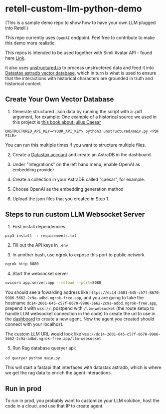 # retell-custom-llm-python-demo

(This is a sample demo repo to show how to have your own LLM plugged into Retell.)

This repo currently uses `OpenAI` endpoint. Feel free to contribute to make
this demo more realistic.

This repos is intended to be used together with Simli Avatar API - found here [Link](https://github.com/simliai/simli-retell-frontend-reactjs-demo/tree/historicalCharacters). 

It also uses [unstructured.io](https://unstructured.io/) to process unstructered data and feed it into [Datastax astradb vector database](https://www.datastax.com/), which in turn is what is used to ensure that the interactions with historical characters are grounded in truth and historical context. 


## Create Your Own Vector Database
1. Generate structured .json data by running the script with a .pdf argument, for example:
One example of a historical source we used in this project is [this book about julius Caesar](https://dn790003.ca.archive.org/0/items/historyofjuliusc01napoiala/historyofjuliusc01napoiala.pdf)
```
UNSTRUCTURED_API_KEY=<YOUR_API_KEY> python3 unstructured/main.py <PDF FILE>
```

You can run this multiple times if you want to structure multiple files. 

2. Create a [Datastax account](https://accounts.datastax.com/session-service/v1/login) and create an AstraDB in the dashboard. 

3. Under "Integrations" on the left hand menu, enable OpenAI as embedding provider

4. Create a collection in your AstraDB called "caesar", for example.

5. Choose OpenAI as the embedding generation method

6. Upload the json files that you created in Step 1. 
## Steps to run custom LLM Websocket Server

1. First install dependencies

```bash
pip3 install -r requirements.txt
```

2. Fill out the API keys in `.env`

3. In another bash, use ngrok to expose this port to public network

```bash
ngrok http 8080
```

4. Start the websocket server

```bash
uvicorn app.server:app --reload --port=8080
```

You should see a fowarding address like
`https://dc14-2601-645-c57f-8670-9986-5662-2c9a-adbd.ngrok-free.app`, and you
are going to take the hostname `dc14-2601-645-c57f-8670-9986-5662-2c9a-adbd.ngrok-free.app`, prepend it with `wss://`, postpend with
`/llm-websocket` (the route setup to handle LLM websocket connection in the code) to create the url to use in the [dashboard](https://beta.retellai.com/dashboard) to create a new agent. Now
the agent you created should connect with your localhost.

The custom LLM URL would look like
`wss://dc14-2601-645-c57f-8670-9986-5662-2c9a-adbd.ngrok-free.app/llm-websocket`


5. Run Rag database queryer api:

```cd queryer```
```python main.py```

This will start a fastapi that interfaces with datastax astradb, which is where we get the rag data to enrich the agent interactions.


## Run in prod

To run in prod, you probably want to customize your LLM solution, host the code
in a cloud, and use that IP to create agent.
